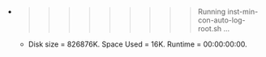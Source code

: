 * >>>>>>>>> Running inst-min-con-auto-log-root.sh ...
  * Disk size = 826876K. Space Used = 16K. Runtime = 00:00:00:00.

